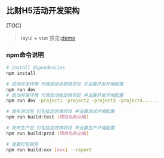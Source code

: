 ## 比财H5活动开发架构
[TOC]
> layui + vue
> 预览:[demo](http://liuup.com/admin/main)

### npm命令说明

``` bash
# install dependencies
npm install

# 启动开发环境 代表启动全部微项目 并设置开发环境配置
npm run dev
# 启动开发环境 代表启动指定微项目 并设置开发环境配置
npm run dev -project1 -project2 -project3 -project4......

# 发布测试包 打包指定的微项目 并设置测试环境配置
npm run build:test [项目名称必填]

# 发布生产包 打包指定的微项目 并设置生产环境配置
npm run build:prod [项目名称必填]

# 查看打包报告
npm run build:xxx [xxx] --report
```